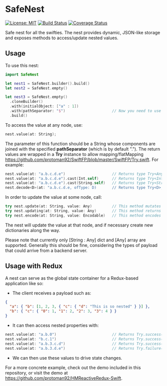 # SafeNest

[![License: MIT](https://img.shields.io/badge/License-MIT-yellow.svg)](https://opensource.org/licenses/MIT)
[![Build Status](https://travis-ci.org/protoman92/SafeNest.svg?branch=master)](https://travis-ci.org/protoman92/SafeNest)
[![Coverage Status](https://coveralls.io/repos/github/protoman92/SafeNest/badge.svg?branch=master)](https://coveralls.io/github/protoman92/SafeNest?branch=master)

Safe nest for all the swifties. The nest provides dynamic, JSON-like storage and exposes methods to access/update nested values.

## Usage

To use this nest:

```swift
import SafeNest

let nest1 = SafeNest.builder().build()
let nest2 = SafeNest.empty()

let nest3 = SafeNest.empty()
  .cloneBuilder()
  .with(initialObject: ["a" : 1])
  .with(pathSeparator: "$")                     // Now you need to use "a$b$c$d"
  .build()
```

To access the value at any node, use:

```swift
nest.value(at: String);
```

The parameter of this function should be a String whose components are joined with the specified **pathSeparator** (which is by default "."). The return values are wrapped in a **Try** instance to allow mapping/flatMapping <https://github.com/protoman92/SwiftFP/blob/master/SwiftFP/Try.swift>. For example:

```swift
nest.value(at: "a.b.c.d.e")                     // Returns type Try<Any>
nest.value(at: "a.b.c.d.e").cast(Int.self)      // Returns type Try<Int>
nest.value(at: "a.b.c.d.e").cast(String.self)   // Returns type Try<String>
nest.decode<D>(at: "a.b.c.d.e, ofType: D)       // Returns type Try<D>, where D: Decodable
```

In order to update the value at some node, call:

```swift
try nest.update(at: String, value: Any)         // This method mutates
try nest.updating(at: String, value: Any)       // This method returns a new nest.
try nest.encode(at: String, value: Encodable)   // This method encodes an object and deposit at a node.
```

The nest will update the value at that node, and if necessary create new dictionaries along the way.

Please note that currently only [String : Any] dict and [Any] array are supported. Generally this should be fine, considering the types of payload that could arrive from a backend server.

## Usage with Redux

A nest can serve as the global state container for a Redux-based application like so:

- The client receives a payload such as:

```json
{
  "a": { "b": [1, 2, 3, { "c": { "d": "This is so nested" } }] },
  "b": { "c": { "0": 1, "1": 2, "2": 3, "3": 4 } }
}
```

- It can then access nested properties with:

```swift
nest.value(at: "a.b.0")                         // Returns Try.success(1)
nest.value(at: "b.c.1")                         // Returns Try.success(2)
nest.value(at: "a.b.3.c.d")                     // Returns Try.success("This is so nested")
nest.value(at: "a.b.3.d.e")                     // Returns Try.failure("...")
```

- We can then use these values to drive state changes.

For a more concrete example, check out the demo included in this repository, or visit the demo at <https://github.com/protoman92/HMReactiveRedux-Swift>.
